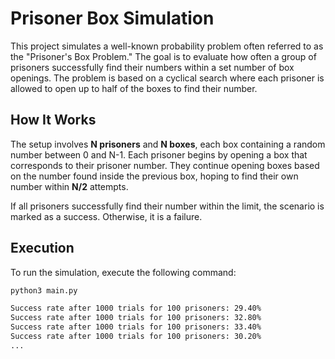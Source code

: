 # Prisoner Box Simulation

This project simulates a well-known probability problem often referred to as the "Prisoner's Box Problem." The goal is to evaluate how often a group of prisoners successfully find their numbers within a set number of box openings. The problem is based on a cyclical search where each prisoner is allowed to open up to half of the boxes to find their number.

## How It Works

The setup involves **N prisoners** and **N boxes**, each box containing a random number between 0 and N-1. Each prisoner begins by opening a box that corresponds to their prisoner number. They continue opening boxes based on the number found inside the previous box, hoping to find their own number within **N/2** attempts.

If all prisoners successfully find their number within the limit, the scenario is marked as a success. Otherwise, it is a failure.

## Execution

To run the simulation, execute the following command:

```bash
python3 main.py

Success rate after 1000 trials for 100 prisoners: 29.40%
Success rate after 1000 trials for 100 prisoners: 32.80%
Success rate after 1000 trials for 100 prisoners: 33.40%
Success rate after 1000 trials for 100 prisoners: 30.20%
...

